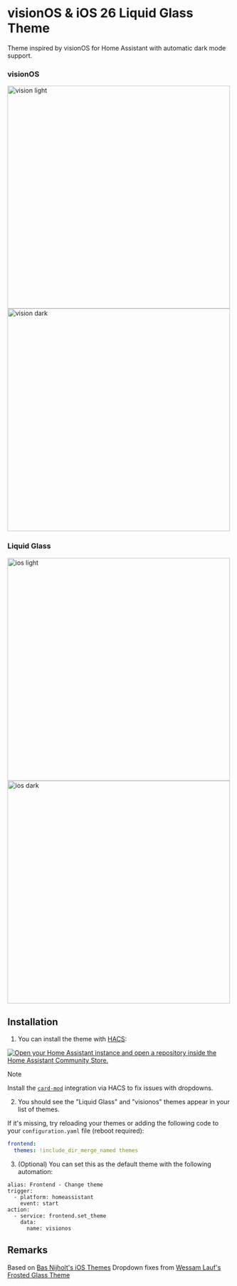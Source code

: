 # visionOS & iOS 26 Liquid Glass Theme

Theme inspired by visionOS for Home Assistant with automatic dark mode support.

### visionOS
<img width="500" alt="vision light" src="https://github.com/user-attachments/assets/37b0c69a-c876-4d13-ac05-e48ccc178785" /><img width="500" alt="vision dark" src="https://github.com/user-attachments/assets/908e3338-6573-4a9c-b483-90e352e9977c" />

### Liquid Glass
<img width="500" alt="ios light" src="https://github.com/user-attachments/assets/dde7aa13-2dad-42f6-8239-3ffa7fe2477b" /><img width="500" alt="ios dark" src="https://github.com/user-attachments/assets/13e3f550-5935-4cc6-825f-ae1bf90d1070" />

## Installation

1. You can install the theme with [HACS](https://hacs.xyz/docs/setup/download):

[![Open your Home Assistant instance and open a repository inside the Home Assistant Community Store.](https://my.home-assistant.io/badges/hacs_repository.svg)](https://my.home-assistant.io/redirect/hacs_repository/?owner=Nezz&repository=homeassistant-visionos-theme&category=theme)

> [!NOTE]  
> Install the [`card-mod`](https://github.com/thomasloven/lovelace-card-mod) integration via HACS to fix issues with dropdowns.

2. You should see the "Liquid Glass" and "visionos" themes appear in your list of themes.

If it's missing, try reloading your themes or adding the following code to your `configuration.yaml` file (reboot required):

```yaml
frontend:
  themes: !include_dir_merge_named themes
```

3. (Optional) You can set this as the default theme with the following automation:
```
alias: Frontend - Change theme
trigger:
  - platform: homeassistant
    event: start
action:
  - service: frontend.set_theme
    data:
      name: visionos
```

## Remarks

Based on [Bas Nijholt's iOS Themes](https://github.com/basnijholt/lovelace-ios-themes)
Dropdown fixes from [Wessam Lauf's Frosted Glass Theme](https://github.com/wessamlauf/homeassistant-frosted-glass-themes)
